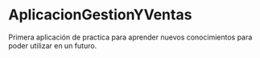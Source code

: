 # AplicacionGestionYVentas
Primera aplicación de practica para aprender nuevos conocimientos para poder utilizar en un futuro.
